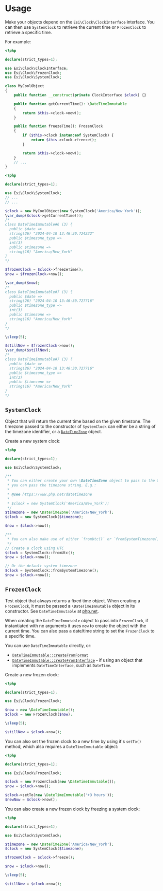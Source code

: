 # Usage

Make your objects depend on the `Esi\Clock\ClockInterface` interface.
You can then use `SystemClock` to retrieve the current time or `FrozenClock` to retrieve a specific time.

For example:

```php
<?php

declare(strict_types=1);

use Esi\Clock\ClockInterface;
use Esi\Clock\FrozenClock;
use Esi\Clock\SystemClock;

class MyCoolObject
{
    public function __construct(private ClockInterface $clock) {}

    public function getCurrentTime(): \DateTimeImmutable
    {
        return $this->clock->now();
    }

    public function freezeTime(): FrozenClock
    {
        if ($this->clock instanceof SystemClock) {
            return $this->clock->freeze();
        }

        return $this->clock->now();
    }
    // ...
}
```

```php
<?php

declare(strict_types=1);

use Esi\Clock\SystemClock;
// ...
// ...

$clock = new MyCoolObject(new SystemClock('America/New_York'));
\var_dump($clock->getCurrentTime());
/*
class DateTimeImmutable#6 (3) {
  public $date =>
  string(26) "2024-04-10 13:46:30.724222"
  public $timezone_type =>
  int(3)
  public $timezone =>
  string(16) "America/New_York"
}
*/

$frozenClock = $clock->freezeTime();
$now = $frozenClock->now();

\var_dump($now);
/*
class DateTimeImmutable#7 (3) {
  public $date =>
  string(26) "2024-04-10 13:46:30.727716"
  public $timezone_type =>
  int(3)
  public $timezone =>
  string(16) "America/New_York"
}
*/

\sleep(5);

$stillNow = $frozenClock->now();
\var_dump($stillNow);
/*
class DateTimeImmutable#7 (3) {
  public $date =>
  string(26) "2024-04-10 13:46:30.727716"
  public $timezone_type =>
  int(3)
  public $timezone =>
  string(16) "America/New_York"
}
*/
```

## `SystemClock`

Object that will return the current time based on the given timezone. The timezone passed to the constructor of `SystemClock` can either be a 
string of the timezone identifier, or a [`DateTimeZone`](https://www.php.net/datetimezone) object.

Create a new system clock:

```php
<?php

declare(strict_types=1);

use Esi\Clock\SystemClock;

/**
 * You can either create your own \DateTimeZone object to pass to the SystemClock, or
 * you can pass the timezone string. E.g.:
 * 
 * @see https://www.php.net/datetimezone
 *
 * $clock = new SystemClock('America/New_York');
 */
$timezone = new \DateTimeZone('America/New_York');
$clock = new SystemClock($timezone);

$now = $clock->now();

/**
 * You can also make use of either `fromUtc()` or `fromSystemTimezone()`
 */
// Create a clock using UTC
$clock = SystemClock::fromUtc();
$now = $clock->now();

// Or the default system timezone
$clock = SystemClock::fromSystemTimezone();
$now = $clock->now();
```

## `FrozenClock`

Test object that always returns a fixed time object. When creating a `FrozenClock`, it must be passed a `\DateTimeImmutable` object in its constructor.
See `DateTimeImmutable` at [php.net](https://www.php.net/DateTimeImmutable).

When creating the `DateTimeImmutable` object to pass into `FrozenClock`, if instantiated with no arguments it uses `now` to create the object with the current time. 
You can also pass a date/time string to set the `FrozenClock` to a specific time.

You can use `DateTimeImmutable` directly, or:

* [`DateTimeImmutable::createFromFormat`](https://www.php.net/manual/en/datetimeimmutable.createfromformat.php)
* [`DateTimeImmutable::createFromInterface`](https://www.php.net/manual/en/datetimeimmutable.createfrominterface.php) - if using an object that implements `DateTimeInterface`, such as `DateTime`.

Create a new frozen clock:

```php
<?php

declare(strict_types=1);

use Esi\Clock\FrozenClock;

$now = new \DateTimeImmutable();
$clock = new FrozenClock($now);

\sleep(5);

$stillNow = $clock->now();
```

You can also set the frozen clock to a new time by using it's `setTo()` method, which also requires a `DateTimeImmutable` object:

```php
<?php

declare(strict_types=1);

use Esi\Clock\FrozenClock;

$clock = new FrozenClock(new \DateTimeImmutable());
$now = $clock->now();

$clock->setTo(new \DateTimeImmutable('+3 hours'));
$newNow = $clock->now();
```

You can also create a new frozen clock by freezing a system clock:

```php
<?php

declare(strict_types=1);

use Esi\Clock\SystemClock;

$timezone = new \DateTimeZone('America/New_York');
$clock = new SystemClock($timezone);

$frozenClock = $clock->freeze();

$now = $clock->now();

\sleep(5);

$stillNow = $clock->now();
```
